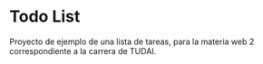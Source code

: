 # Todo List
Proyecto de ejemplo de una lista de tareas, para la materia web 2 correspondiente a la carrera de TUDAI.
